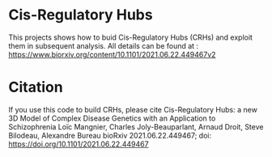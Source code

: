 # Cis-Regulatory Hubs
This projects shows how to buid Cis-Regulatory Hubs (CRHs) and exploit them in subsequent analysis. All details can be found at : https://www.biorxiv.org/content/10.1101/2021.06.22.449467v2


# Citation
If you use this code to build CRHs, please cite  Cis-Regulatory Hubs: a new 3D Model of Complex Disease Genetics with an Application to Schizophrenia
Loïc Mangnier, Charles Joly-Beauparlant, Arnaud Droit, Steve Bilodeau, Alexandre Bureau bioRxiv 2021.06.22.449467; doi: https://doi.org/10.1101/2021.06.22.449467 
